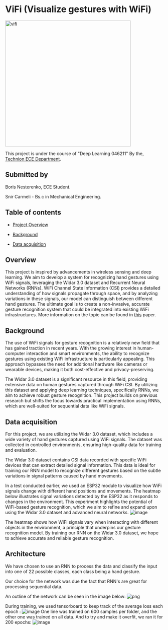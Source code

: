 # ViFi (Visualize gestures with WiFi)

<img src="https://github.com/user-attachments/assets/8557a4ca-8686-4031-9ffb-77b901989143" alt="vifi" width="400" height="400">

This project is under the course of "Deep Learning 046211" By the, [Technion ECE Department](https://ece.technion.ac.il/).

## Submitted by 
Boris Nesterenko, ECE Student.

Snir Carmeli - Bs.c in Mechanical Engineering.

## Table of contents
- [Project Overview](https://github.com/BorisNes/ViFi/tree/main?tab=readme-ov-file#overview)

- [Background](https://github.com/BorisNes/ViFi/tree/main?tab=readme-ov-file#overview)

- [Data acquisition](https://github.com/BorisNes/ViFi/blob/main/README.md#data-acquisition)

## Overview

This project is inspired by advancements in wireless sensing and deep learning. We aim to develop a system for recognizing hand gestures using WiFi signals, leveraging the Widar 3.0 dataset and Recurrent Neural Networks (RNNs). WiFi Channel State Information (CSI) provides a detailed understanding of how signals propagate through space, and by analyzing variations in these signals, our model can distinguish between different hand gestures. The ultimate goal is to create a non-invasive, accurate gesture recognition system that could be integrated into existing WiFi infrastructures. More information on the topic can be found in [this](https://arxiv.org/pdf/2207.07859) paper.

## Background

The use of WiFi signals for gesture recognition is a relatively new field that has gained traction in recent years. With the growing interest in human-computer interaction and smart environments, the ability to recognize gestures using existing WiFi infrastructure is particularly appealing. This approach bypasses the need for additional hardware like cameras or wearable devices, making it both cost-effective and privacy-preserving.

The Widar 3.0 dataset is a significant resource in this field, providing extensive data on human gestures captured through WiFi CSI. By utilizing this dataset and applying deep learning techniques, specifically RNNs, we aim to achieve robust gesture recognition. This project builds on previous research but shifts the focus towards practical implementation using RNNs, which are well-suited for sequential data like WiFi signals.

## Data acquisition

For this project, we are utilizing the Widar 3.0 dataset, which includes a wide variety of hand gestures captured using WiFi signals. The dataset was collected in controlled environments, ensuring high-quality data for training and evaluation.

The Widar 3.0 dataset contains CSI data recorded with specific WiFi devices that can extract detailed signal information. This data is ideal for training our RNN model to recognize different gestures based on the subtle variations in signal patterns caused by hand movements.

In a test conducted earlier, we used an ESP32 module to visualize how WiFi signals change with different hand positions and movements. The heatmap below illustrates signal variations detected by the ESP32 as it responds to changes in the environment. This experiment highlights the potential of WiFi-based gesture recognition, which we aim to refine and expand upon using the Widar 3.0 dataset and advanced neural networks.
![image](https://github.com/user-attachments/assets/a83df65f-366f-44df-81ab-bc23c47e7df4)

The heatmap shows how WiFi signals vary when interacting with different objects in the environment, a principle that underpins our gesture recognition model. By training our RNN on the Widar 3.0 dataset, we hope to achieve accurate and reliable gesture recognition.

## Architecture

We have chosen to use an RNN to process the data and classify the input into one of 22 possible classes, each class being a hand gesture.

Our choice for the network was due the fact that RNN's are great for processing sequential data.

An outline of the network can be seen in the image below: ![png](https://github.com/user-attachments/assets/ee9f1bec-fc3a-4509-9942-ca8c64532710)

During training, we used tensorboard to keep track of the average loss each epoch :
![image](https://github.com/user-attachments/assets/f476e61a-f9f1-4eba-a9d7-d8864298ce17)
One line was trained on 600 samples per folder, and the other one was trained on all data.
And to try and make it overfit, we ran it for 200 epochs:
![image](https://github.com/user-attachments/assets/797622b8-166b-4cfb-bcfd-de6a0dfe375b)

